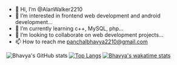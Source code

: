 - 👋 Hi, I’m @AlanWalker2210
- 👀 I’m interested in frontend web development and android development... 
- 🌱 I’m currently learning c++, MySQL, php... 
- 💞️ I’m looking to collaborate on web development projects... 
- 📫 How to reach me panchalbhavya2210@gmail.com

![Bhavya's GitHub stats](https://github-readme-stats.vercel.app/api?username=panchalbhavya2210&theme=monokai&show_icons=true)
[![Top Langs](https://github-readme-stats.vercel.app/api/top-langs/?username=panchalbhavya2210&theme=monokai&show_icon=true)](https://github.com/anuraghazra/github-readme-stats)
[![Bhavya's wakatime stats](https://github-readme-stats.vercel.app/api/wakatime?username=panchalbhavya2210)](https://github.com/panchalbhavya2210/github-readme-stats)
<!---
AlanWalker2210/AlanWalker2210 is a ✨ special ✨ repository because its `README.md` (this file) appears on your GitHub profile.
You can click the Preview link to take a look at your changes.
--->

